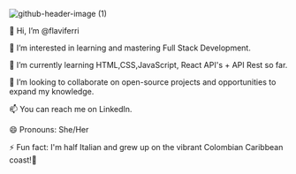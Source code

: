 ![github-header-image (1)](https://github.com/flaviferri/flaviferri/assets/163913487/b0827e2c-8cff-4538-89cb-a6fa80248940)

👋 Hi, I’m @flaviferri

👀 I’m interested in learning and mastering Full Stack Development.

🌱 I’m currently learning HTML,CSS,JavaScript, React API's + API Rest so far.

💞️ I’m looking to collaborate on open-source projects and opportunities to expand my knowledge.

📫 You can reach me on LinkedIn.

😄 Pronouns: She/Her

⚡ Fun fact: I'm half Italian and grew up on the vibrant Colombian Caribbean coast!🌴
